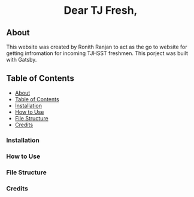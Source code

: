 <h1 align="center">
  Dear TJ Fresh,
</h1>

## About

This website was created by Ronith Ranjan to act as the go to website for getting infromation for incoming TJHSST freshmen. This porject was built with Gatsby.

## Table of Contents

- [About](#about)
- [Table of Contents](#table-of-contents)
- [Installation](#installation)
- [How to Use](#how-to-use)
- [File Structure](#file-structure)
- [Credits](#credits)

### Installation

### How to Use

### File Structure

### Credits
